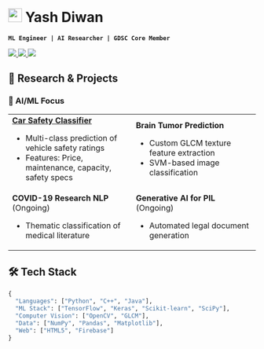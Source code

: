 # <img src="https://raw.githubusercontent.com/FortAwesome/Font-Awesome/6.x/svgs/solid/code.svg" width="28px"> Yash Diwan  
**`ML Engineer | AI Researcher | GDSC Core Member`**  

<p align="left">
  <a href="http://www.linkedin.com/in/yash-diwan-97b672282">
    <img src="https://img.shields.io/badge/LinkedIn-0A66C2?style=for-the-badge&logo=linkedin&logoColor=white">
  </a>
  <a href="https://github.com/yashdiwan12">
    <img src="https://img.shields.io/badge/GitHub-181717?style=for-the-badge&logo=github&logoColor=white">
  </a>
  <a href="mailto:diwanyash12@gmail.com">
    <img src="https://img.shields.io/badge/Email-EA4335?style=for-the-badge&logo=gmail&logoColor=white">
  </a>
</p>

## 🔬 Research & Projects

### 🧠 AI/ML Focus
<table width="100%">
  <tr>
    <td width="50%">
      <strong><a href="https://github.com/yashdiwan12/Classification-for-car-safety">Car Safety Classifier</a></strong>
      <ul>
        <li>Multi-class prediction of vehicle safety ratings</li>
        <li>Features: Price, maintenance, capacity, safety specs</li>
      </ul>
    </td>
    <td width="50%">
      <strong>Brain Tumor Prediction</strong>
      <ul>
        <li>Custom GLCM texture feature extraction</li>
        <li>SVM-based image classification</li>
      </ul>
    </td>
  </tr>
  <tr>
    <td>
      <strong>COVID-19 Research NLP</strong> (Ongoing)
      <ul>
        <li>Thematic classification of medical literature</li>
      </ul>
    </td>
    <td>
      <strong>Generative AI for PIL</strong> (Ongoing)
      <ul>
        <li>Automated legal document generation</li>
      </ul>
    </td>
  </tr>
</table>

## 🛠️ Tech Stack

```python
{
  "Languages": ["Python", "C++", "Java"],
  "ML Stack": ["TensorFlow", "Keras", "Scikit-learn", "SciPy"],
  "Computer Vision": ["OpenCV", "GLCM"],
  "Data": ["NumPy", "Pandas", "Matplotlib"],
  "Web": ["HTML5", "Firebase"]
}
